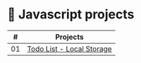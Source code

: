 # :rocket: Javascript projects

| #  | Projects |
| ------------- | ------------- |
| 01  | [Todo List - Local Storage](https://github.com/JGRoldan/Javascript-projects/tree/main/01-to-do-list)|


